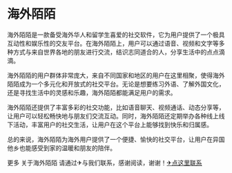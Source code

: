 # 海外陌陌

海外陌陌是一款备受海外华人和留学生喜爱的社交软件，它为用户提供了一个极具互动性和娱乐性的交友平台。在海外陌陌上，用户可以通过语音、视频和文字等多种方式与来自世界各地的朋友进行交流，结识志同道合的人，分享生活中的点点滴滴。

海外陌陌的用户群体非常庞大，来自不同国家和地区的用户在这里相聚，使得海外陌陌成为一个多元化和开放式的社交平台。无论是想要练习外语、了解外国文化，还是寻找生活中的灵感和乐趣，海外陌陌都能满足用户的需求。

海外陌陌还提供了丰富多彩的社交功能，比如语音聊天、视频通话、动态分享等，让用户可以轻松畅快地与朋友们交流互动。同时，海外陌陌还定期举办各种线上线下活动，丰富用户的社交生活，让用户在这个平台上能够找到快乐和归属感。

总的来说，海外陌陌为海外用户提供了一个便捷、愉快的社交平台，让用户在异国他乡也能感受到家的温暖和朋友的陪伴。

更多 关于海外陌陌 请通过✈与我们联系，感谢阅读，谢谢！[✈点这里联系](https://add.k02.cc)